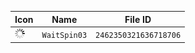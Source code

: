 | Icon | Name | File ID |
| ---  | ---  | ---     |
| ![](WaitSpin03.png) | `WaitSpin03` | `2462350321636718706` |
